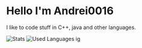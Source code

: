 # Hello I'm Andrei0016

I like to code stuff in C++, java and other languages.


![Stats](https://github-readme-stats.vercel.app/api?username=Andrei0016&theme=github_dark&custom_title=My%20Github%20Stats)
![Used Languages ig]("https://github-readme-stats.vercel.app/api/top-langs/?username=Andrei0016&langs_count=4&theme=github_dark&layout=compact")
